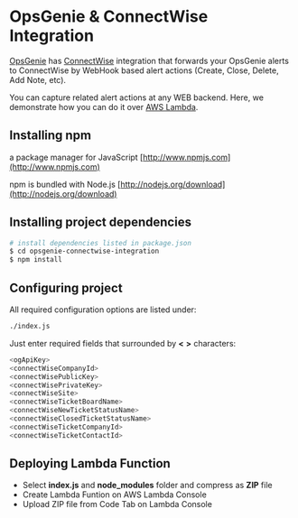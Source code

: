 # OpsGenie & ConnectWise Integration

[OpsGenie](https://www.opsgenie.com) has [ConnectWise](http://www.connectwise.com/) integration that forwards your
OpsGenie alerts to ConnectWise by WebHook based alert actions (Create, Close, Delete, Add Note, etc).

You can capture related alert actions at any WEB backend. Here, we demonstrate how you can do it over
[AWS Lambda](https://aws.amazon.com/lambda/).

## Installing npm

a package manager for JavaScript [http://www.npmjs.com](http://www.npmjs.com)

npm is bundled with Node.js [http://nodejs.org/download](http://nodejs.org/download)

## Installing project dependencies

```sh
# install dependencies listed in package.json
$ cd opsgenie-connectwise-integration
$ npm install
```

## Configuring project

All required configuration options are listed under:

```sh
./index.js
```

Just enter required fields that surrounded by **<** **>** characters:

```sh
<ogApiKey>
<connectWiseCompanyId>
<connectWisePublicKey>
<connectWisePrivateKey>
<connectWiseSite>
<connectWiseTicketBoardName>
<connectWiseNewTicketStatusName>
<connectWiseClosedTicketStatusName>
<connectWiseTicketCompanyId>
<connectWiseTicketContactId>
```

## Deploying Lambda Function
* Select **index.js** and **node_modules** folder and compress as **ZIP** file
* Create Lambda Funtion on AWS Lambda Console
* Upload ZIP file from Code Tab on Lambda Console
